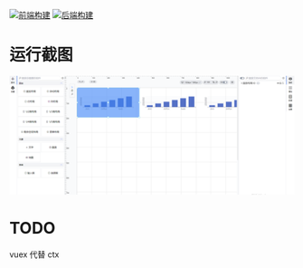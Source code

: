 
[![前端构建](https://github.com/Crtrpt/VOPD/actions/workflows/node.js.yml/badge.svg)](https://github.com/Crtrpt/VOPD/actions/workflows/node.js.yml)
[![后端构建](https://github.com/Crtrpt/VOPD/actions/workflows/maven.yml/badge.svg)](https://github.com/Crtrpt/VOPD/actions/workflows/maven.yml)
# 运行截图
 ![](./doc/img1.png)


 # TODO 
 vuex 代替 ctx
